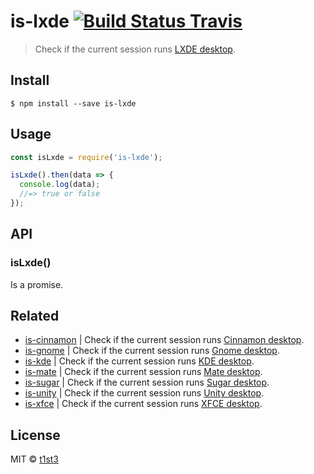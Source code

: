 # is-lxde [![Build Status Travis](https://travis-ci.org/t1st3/is-lxde.svg?branch=master)](https://travis-ci.org/t1st3/is-lxde)

> Check if the current session runs [LXDE desktop](http://lxde.org/).


## Install

```
$ npm install --save is-lxde
```


## Usage

```js
const isLxde = require('is-lxde');

isLxde().then(data => {
  console.log(data);
  //=> true or false
});
```


## API

### isLxde()

Is a promise.


## Related

* [is-cinnamon](https://github.com/t1st3/is-cinnamon) | Check if the current session runs [Cinnamon desktop](https://github.com/linuxmint/Cinnamon).
* [is-gnome](https://github.com/t1st3/is-gnome) | Check if the current session runs [Gnome desktop](https://www.gnome.org/).
* [is-kde](https://github.com/t1st3/is-kde) | Check if the current session runs [KDE desktop](https://www.kde.org/).
* [is-mate](https://github.com/t1st3/is-mate) | Check if the current session runs [Mate desktop](http://mate-desktop.com/).
* [is-sugar](https://github.com/t1st3/is-sugar) | Check if the current session runs [Sugar desktop](https://www.sugarlabs.org/).
* [is-unity](https://github.com/t1st3/is-unity) | Check if the current session runs [Unity desktop](https://unity.ubuntu.com/).
* [is-xfce](https://github.com/t1st3/is-xfce) | Check if the current session runs [XFCE desktop](https://www.xfce.org/).


## License

MIT © [t1st3](http://tiste.org)
